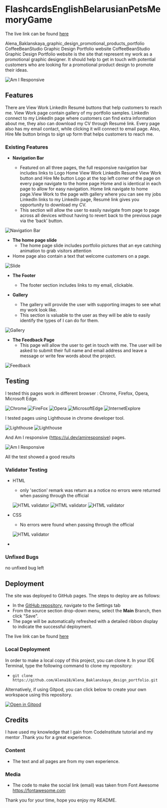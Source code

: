 # FlashcardsEnglishBelarusianPetsMemoryGame
The live link can be found [here](https://alena18.github.io/FlashcardsEnglishBelarusianPetsMemoryGame/)

Alena_Baklanskaya_graphic_design_promotional_products_portfolio
CoffeeBeanStudio Graphic Design Portfolio website
CoffeeBeanStudio Graphic Design Portfolio website is the site that represent my work as a promotional graphic designer. It should help to get in touch with potential customers who are looking for a promotional product design to promote their ideas.

![Am I Responsive](assets/images/amiresponsive)

## Features 
There are  View Work LinkedIn Resumé buttons that help customers to reach me. View Work page contain gallery of my portfolio samples. LinkedIn connect to my LinkedIn page where customers can find extra information about me, they also can download my CV through Resumé link. Every page also has my email contact, while clicking it will connect to email page. Also, Hire Me button brings to sign up form that helps customers to reach me.

### Existing Features

- __Navigation Bar__

  - Featured on all three pages, the full responsive navigation bar includes links to Logo Home View Work LinkedIn Resumé View Work button and Hire Me button Logo at the top left corner of the page on every page navigate to the home page Home and is identical in each page to allow for easy navigation. Home link navigate to home page.View Work to the page with gallery where you can see my jobs LinkedIn links to my LinkedIn page, Resumé link gives you opportunity to download my CV.
  - This section will allow the user to easily navigate from page to page across all devices without having to revert back to the previous page via the ‘back’ button. 

![Navigation Bar](assets/images/navigation.jpg)

- __The home page slide__
  - The home page slide includes portfolio pictures that  an eye catching animation to grab visitors attention
- Home page also contain a text that welcome customers on a page.

![Slide](assets/images/slider.jpg)

- __The Footer__ 

  - The footer section includes links to my email, clickable.


- __Gallery__

  - The gallery will provide the user with supporting images to see what my work look like. 
  - This section is valuable to the user as they will be able to easily identify the types of I can do for them. 

![Gallery](assets/images/gallery.jpg)

- __The Feedback Page__
  - This page will allow the user to get in touch with me. The user will be asked to submit their full name and email address and leave a message or write few words about the project. 

![Feedback](assets/images/form.jpg)

## Testing 

I tested this pages work in different browser : Chrome, Firefox, Opera, Microsoft Edge.

![Chrome](assets/images/chrome.jpg)
![FireFox](assets/images/firefox.jpg)
![Opera](assets/images/opera.jpg)
![MicrosoftEdge](assets/images/microsoftedge.jpg)
![InternetExplore](assets/images/internetexplore.jpg)


I tested pages using Lighthouse in chrome developer tool.

![Lighthouse](assets/images/scrlighthousedesktop.jpg)
![Lighthouse](assets/images/scrlighthousemobile.jpg)

And Am I responsive (https://ui.dev/amiresponsive) pages.

![Am I Responsive](assets/images/amiresponsive.jpg)

All the test showed a good results



### Validator Testing 

- HTML
  - only 'section' remark was return as a notice no errors were returned when passing through the official 

  ![HTML validator](assets/images/scrviewwork.jpg)
  ![HTML validator](assets/images/scrindex.jpg)
  ![HTML validator](assets/images/scrfeedback.jpg)
  


- CSS
  - No errors were found when passing through the official

  ![HTML validator](assets/images/scrcss.jpg)

-
### Unfixed Bugs

no unfixed bug left


## Deployment

The site was deployed to GitHub pages. The steps to deploy are as follows: 
  - In the [GitHub repository](https://github.com/Alena18/Alena_Baklanskaya_design_portfolio), navigate to the Settings tab 
  - From the source section drop-down menu, select the **Main** Branch, then click "Save".
  - The page will be automatically refreshed with a detailed ribbon display to indicate the successful deployment.

The live link can be found [here](https://alena18.github.io/Alena_Baklanskaya_design_portfolio)

### Local Deployment

In order to make a local copy of this project, you can clone it. In your IDE Terminal, type the following command to clone my repository:

- `git clone https://github.com/Alena18/Alena_Baklanskaya_design_portfolio.git`

Alternatively, if using Gitpod, you can click below to create your own workspace using this repository.

[![Open in Gitpod](https://gitpod.io/button/open-in-gitpod.svg)](https://gitpod.io/#https://github.com/Alena18/Alena_Baklanskaya_design_portfolio)

## Credits 

I have used my knowledge that I gain from CodeInstitute tutorial and my mentor .Thank you for a great experience. 

### Content 

- The text and all pages are from my own experience. 

### Media

- The code to make the social link (email) was taken from Font Awesome https://fontawesome.com

Thank you for your time, hope you enjoy my README.